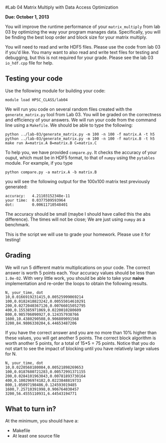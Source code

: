#Lab 04 Matrix Multiply with Data Access Optimization

__Due: October 1, 2013__

You will improve the runtime performance of your `matrix_multiply` from lab 03 by optimizing the way your program manages data.  Specifically, you will be finding the best loop order and block size for your matrix multiply.

You will need to read and write HDF5 files.  Please use the code from lab 03 if you'd like.  You many want to also read and write text files for testing and debugging, but this is not required for your grade.  Please see the lab 03 `io_hdf.cpp` file for help.

## Testing your code

Use the following module for building your code:

    module load HPSC_CLASS/lab04

We will run you code on several random files created with the `generate_matrix.py` tool from Lab 03.  You will be graded on the correctness and efficiency of your answers. We will run your code from the command line using a `Makefile`.  We should be able to type the
following:

    python ../lab-03/generate_matrix.py -m 100 -n 100 -f matrix.A -t h5
    python ../lab-03/generate_matrix.py -m 100 -n 100 -f matrix.B -t h5
    make run A=matrix.A B=matrix.B C=matrix.C

To help you, we have provided `compare.py`.  It checks the accuracy of your ouput, which
must be in HDF5 format, to that of `numpy` using the `pytables` module.  For example, if you type

    python compare.py -a matrix.A -b matrix.B

you will see the following output for the 100x100 matrix test previously generated:

    accuracy:   4.21103152348e-11
    your time:  0.0377509593964
    dot:        0.00611710548401

The accuracy should be small (maybe I should have called this the abs difference).  The times will not be close; We are just using `numpy` as a benchmark.

This is the script we will use to grade your homework.  Please use it for testing!

## Grading

We will run 5 different matrix multiplications on your code.  The correct answer is worth 5 points each.  Your accuracy values should be less than `1.0e-02`. With very little work, you should be able to take your __naive__ implementation and re-order the loops to obtain the following results.

    N, your_time, dot
    10,0.0166919231415,0.00525999069214
    100,0.0182418823242,0.00555014610291
    200,0.0272040367126,0.00766015052795
    400,0.155385971069,0.0220010280609
    800,0.985706090927,0.124357938766
    1600,10.4380290508,0.906809091568
    3200,84.9806330204,6.44653487206

If you have the correct answer and you are no more than 10% higher than these values, you will get another 5 points.  The correct block algorithm is worth another 5 points, for a total of 15*5 = 75 points.  Notice that you do not start to see the impact of blocking until you have relatively large values for N. 

    N, your_time, dot
    10,0.0220568180084,0.00521898269653
    100,0.0187680721283,0.00572991371155
    200,0.0284101963043,0.00781893730164
    400,0.100296974182,0.0223848819733
    800,1.05097198486,0.124593019485
    1600,7.25710391998,0.906764030457
    3200,56.4555110931,6.44543194771

## What to turn in?

At the minimum, you should have a:
- Makefile
- At least one source file





